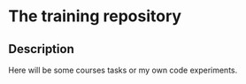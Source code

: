# The training repository  
## Description  
Here will be some courses tasks or my own code experiments.
